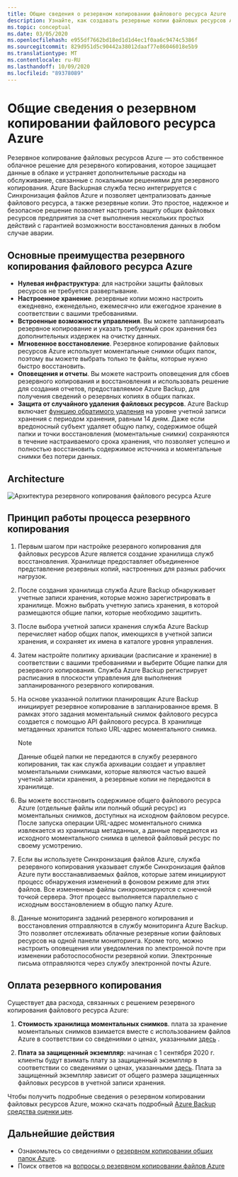 ```yaml
---
title: Общие сведения о резервном копировании файлового ресурса Azure
description: Узнайте, как создавать резервные копии файловых ресурсов Azure в хранилище служб восстановления.
ms.topic: conceptual
ms.date: 03/05/2020
ms.openlocfilehash: e955df7662bd18ed1d1d4ec1f0aa6c9474c5386f
ms.sourcegitcommit: 829d951d5c90442a38012daaf77e86046018e5b9
ms.translationtype: MT
ms.contentlocale: ru-RU
ms.lasthandoff: 10/09/2020
ms.locfileid: "89378089"
---
```

# <a name="about-azure-file-share-backup"></a>Общие сведения о резервном копировании файлового ресурса Azure

Резервное копирование файловых ресурсов Azure — это собственное облачное решение для резервного копирования, которое защищает данные в облаке и устраняет дополнительные расходы на обслуживание, связанные с локальными решениями для резервного копирования. Azure Backupная служба тесно интегрируется с Синхронизация файлов Azure и позволяет централизовать данные файлового ресурса, а также резервные копии. Это простое, надежное и безопасное решение позволяет настроить защиту общих файловых ресурсов предприятия за счет выполнения нескольких простых действий с гарантией возможности восстановления данных в любом случае аварии.

## <a name="key-benefits-of-azure-file-share-backup"></a>Основные преимущества резервного копирования файлового ресурса Azure

* **Нулевая инфраструктура**: для настройки защиты файловых ресурсов не требуется развертывание.
* **Настроенное хранение**. резервные копии можно настроить ежедневно, еженедельно, ежемесячно или ежегодное хранение в соответствии с вашими требованиями.
* **Встроенные возможности управления**. Вы можете запланировать резервное копирование и указать требуемый срок хранения без дополнительных издержек на очистку данных.
* **Мгновенное восстановление**. Резервное копирование файловых ресурсов Azure использует моментальные снимки общих папок, поэтому вы можете выбрать только те файлы, которые нужно быстро восстановить.
* **Оповещения и отчеты**. Вы можете настроить оповещения для сбоев резервного копирования и восстановления и использовать решение для создания отчетов, предоставляемое Azure Backup, для получения сведений о резервных копиях в общих папках.
* **Защита от случайного удаления файловых ресурсов**. Azure Backup включает [функцию обратимого удаления](../storage/files/storage-files-prevent-file-share-deletion.md) на уровне учетной записи хранения с периодом хранения, равным 14 дням. Даже если вредоносный субъект удаляет общую папку, содержимое общей папки и точки восстановления (моментальные снимки) сохраняются в течение настраиваемого срока хранения, что позволяет успешно и полностью восстановить содержимое источника и моментальные снимки без потери данных.

## <a name="architecture"></a>Architecture

![Архитектура резервного копирования файлового ресурса Azure](./media/azure-file-share-backup-overview/azure-file-shares-backup-architecture.png)

## <a name="how-the-backup-process-works"></a>Принцип работы процесса резервного копирования

1. Первым шагом при настройке резервного копирования для файловых ресурсов Azure является создание хранилища служб восстановления. Хранилище предоставляет объединенное представление резервных копий, настроенных для разных рабочих нагрузок.

2. После создания хранилища служба Azure Backup обнаруживает учетные записи хранения, которые можно зарегистрировать в хранилище. Можно выбрать учетную запись хранения, в которой размещаются общие папки, которые необходимо защитить.

3. После выбора учетной записи хранения служба Azure Backup перечисляет набор общих папок, имеющихся в учетной записи хранения, и сохраняет их имена в каталоге уровня управления.

4. Затем настройте политику архивации (расписание и хранение) в соответствии с вашими требованиями и выберите Общие папки для резервного копирования. Служба Azure Backup регистрирует расписания в плоскости управления для выполнения запланированного резервного копирования.

5. На основе указанной политики планировщик Azure Backup инициирует резервное копирование в запланированное время. В рамках этого задания моментальный снимок файлового ресурса создается с помощью API файлового ресурса. В хранилище метаданных хранится только URL-адрес моментального снимка.

    >[!NOTE]
    >Данные общей папки не передаются в службу резервного копирования, так как служба архивации создает и управляет моментальными снимками, которые являются частью вашей учетной записи хранения, а резервные копии не передаются в хранилище.

6. Вы можете восстановить содержимое общего файлового ресурса Azure (отдельные файлы или полный общий ресурс) из моментальных снимков, доступных на исходном файловом ресурсе. После запуска операции URL-адрес моментального снимка извлекается из хранилища метаданных, а данные передаются из исходного моментального снимка в целевой файловый ресурс по своему усмотрению.

7. Если вы используете Синхронизация файлов Azure, служба резервного копирования указывает службе Синхронизация файлов Azure пути восстанавливаемых файлов, которые затем инициируют процесс обнаружения изменений в фоновом режиме для этих файлов. Все измененные файлы синхронизируются с конечной точкой сервера. Этот процесс выполняется параллельно с исходным восстановлением в общую папку Azure.

8. Данные мониторинга заданий резервного копирования и восстановления отправляются в службу мониторинга Azure Backup. Это позволяет отслеживать облачные резервные копии файловых ресурсов на одной панели мониторинга. Кроме того, можно настроить оповещения или уведомления по электронной почте при изменении работоспособности резервной копии. Электронные письма отправляются через службу электронной почты Azure.

## <a name="backup-costs"></a>Оплата резервного копирования

Существует два расхода, связанных с решением резервного копирования файлового ресурса Azure:

1. **Стоимость хранилища моментальных снимков**. плата за хранение моментальных снимков взимается вместе с использованием файлов Azure в соответствии со сведениями о ценах, указанными [здесь](https://azure.microsoft.com/pricing/details/storage/files/) .

2. **Плата за защищенный экземпляр**: начиная с 1 сентября 2020 г. клиенты будут взимать плату за защищенный экземпляр в соответствии со сведениями о ценах, указанными [здесь](https://azure.microsoft.com/pricing/details/backup/). Плата за защищенный экземпляр зависит от общего размера защищенных файловых ресурсов в учетной записи хранения.

Чтобы получить подробные сведения о резервном копировании файловых ресурсов Azure, можно скачать подробный [Azure Backup средства оценки цен](https://aka.ms/AzureBackupCostEstimates).  

## <a name="next-steps"></a>Дальнейшие действия

* Ознакомьтесь со сведениями о [резервном копировании общих папок Azure](backup-afs.md).
* Поиск ответов на [вопросы о резервном копировании файлов Azure](backup-azure-files-faq.md)

